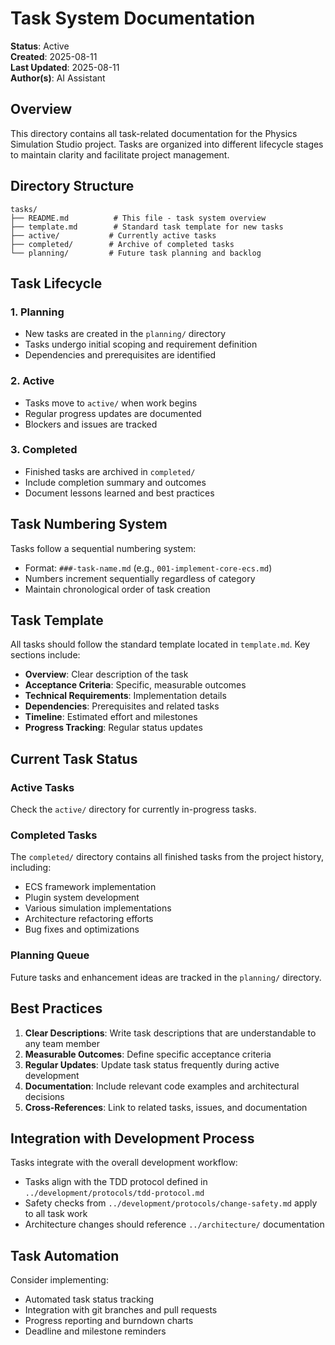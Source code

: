 # Task System Documentation

**Status**: Active  
**Created**: 2025-08-11  
**Last Updated**: 2025-08-11  
**Author(s)**: AI Assistant  

## Overview

This directory contains all task-related documentation for the Physics Simulation Studio project. Tasks are organized into different lifecycle stages to maintain clarity and facilitate project management.

## Directory Structure

```
tasks/
├── README.md          # This file - task system overview
├── template.md        # Standard task template for new tasks
├── active/           # Currently active tasks
├── completed/        # Archive of completed tasks
└── planning/         # Future task planning and backlog
```

## Task Lifecycle

### 1. Planning
- New tasks are created in the `planning/` directory
- Tasks undergo initial scoping and requirement definition
- Dependencies and prerequisites are identified

### 2. Active
- Tasks move to `active/` when work begins
- Regular progress updates are documented
- Blockers and issues are tracked

### 3. Completed
- Finished tasks are archived in `completed/`
- Include completion summary and outcomes
- Document lessons learned and best practices

## Task Numbering System

Tasks follow a sequential numbering system:
- Format: `###-task-name.md` (e.g., `001-implement-core-ecs.md`)
- Numbers increment sequentially regardless of category
- Maintain chronological order of task creation

## Task Template

All tasks should follow the standard template located in `template.md`. Key sections include:

- **Overview**: Clear description of the task
- **Acceptance Criteria**: Specific, measurable outcomes
- **Technical Requirements**: Implementation details
- **Dependencies**: Prerequisites and related tasks
- **Timeline**: Estimated effort and milestones
- **Progress Tracking**: Regular status updates

## Current Task Status

### Active Tasks
Check the `active/` directory for currently in-progress tasks.

### Completed Tasks
The `completed/` directory contains all finished tasks from the project history, including:
- ECS framework implementation
- Plugin system development
- Various simulation implementations
- Architecture refactoring efforts
- Bug fixes and optimizations

### Planning Queue
Future tasks and enhancement ideas are tracked in the `planning/` directory.

## Best Practices

1. **Clear Descriptions**: Write task descriptions that are understandable to any team member
2. **Measurable Outcomes**: Define specific acceptance criteria
3. **Regular Updates**: Update task status frequently during active development
4. **Documentation**: Include relevant code examples and architectural decisions
5. **Cross-References**: Link to related tasks, issues, and documentation

## Integration with Development Process

Tasks integrate with the overall development workflow:
- Tasks align with the TDD protocol defined in `../development/protocols/tdd-protocol.md`
- Safety checks from `../development/protocols/change-safety.md` apply to all task work
- Architecture changes should reference `../architecture/` documentation

## Task Automation

Consider implementing:
- Automated task status tracking
- Integration with git branches and pull requests
- Progress reporting and burndown charts
- Deadline and milestone reminders
